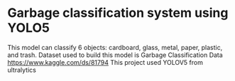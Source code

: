 # Garbage classification system using YOLO5

This model can classify 6 objects: cardboard, glass, metal, paper, plastic, and trash.
Dataset used to build this model is Garbage Classification Data https://www.kaggle.com/ds/81794
This project used YOLOV5 from ultralytics

